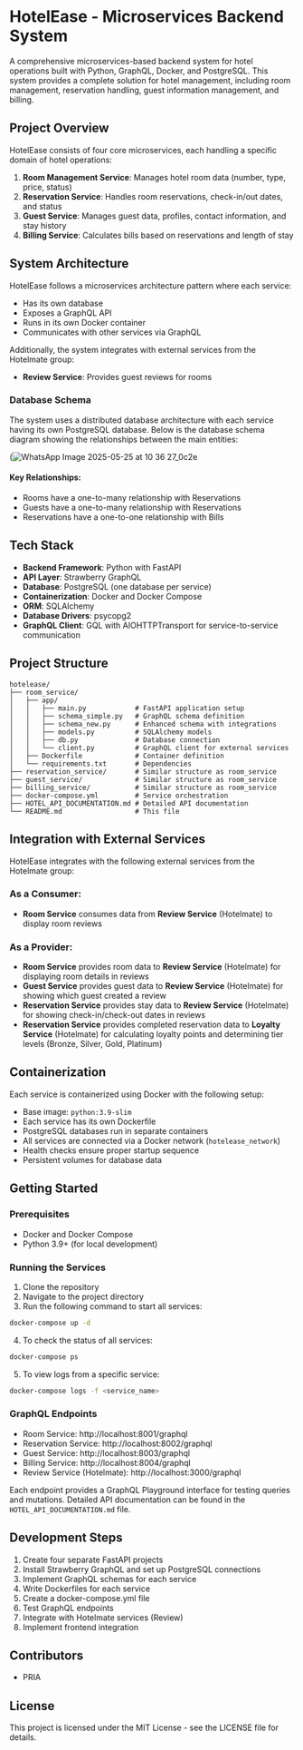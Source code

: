 # HotelEase - Microservices Backend System

A comprehensive microservices-based backend system for hotel operations built with Python, GraphQL, Docker, and PostgreSQL. This system provides a complete solution for hotel management, including room management, reservation handling, guest information management, and billing.

## Project Overview

HotelEase consists of four core microservices, each handling a specific domain of hotel operations:

1. **Room Management Service**: Manages hotel room data (number, type, price, status)
2. **Reservation Service**: Handles room reservations, check-in/out dates, and status
3. **Guest Service**: Manages guest data, profiles, contact information, and stay history
4. **Billing Service**: Calculates bills based on reservations and length of stay

## System Architecture

HotelEase follows a microservices architecture pattern where each service:
- Has its own database
- Exposes a GraphQL API
- Runs in its own Docker container
- Communicates with other services via GraphQL

Additionally, the system integrates with external services from the Hotelmate group:
- **Review Service**: Provides guest reviews for rooms

### Database Schema

The system uses a distributed database architecture with each service having its own PostgreSQL database. Below is the database schema diagram showing the relationships between the main entities:

(![WhatsApp Image 2025-05-25 at 10 36 27_0c2e](https://github.com/user-attachments/assets/590363be-9157-4c73-9cd7-31d98150f221)

#### Key Relationships:
- Rooms have a one-to-many relationship with Reservations
- Guests have a one-to-many relationship with Reservations
- Reservations have a one-to-one relationship with Bills

## Tech Stack

- **Backend Framework**: Python with FastAPI
- **API Layer**: Strawberry GraphQL
- **Database**: PostgreSQL (one database per service)
- **Containerization**: Docker and Docker Compose
- **ORM**: SQLAlchemy
- **Database Drivers**: psycopg2
- **GraphQL Client**: GQL with AIOHTTPTransport for service-to-service communication

## Project Structure

```
hotelease/
├── room_service/
│   ├── app/
│   │   ├── main.py            # FastAPI application setup
│   │   ├── schema_simple.py   # GraphQL schema definition
│   │   ├── schema_new.py      # Enhanced schema with integrations
│   │   ├── models.py          # SQLAlchemy models
│   │   ├── db.py              # Database connection
│   │   └── client.py          # GraphQL client for external services
│   ├── Dockerfile             # Container definition
│   └── requirements.txt       # Dependencies
├── reservation_service/       # Similar structure as room_service
├── guest_service/             # Similar structure as room_service
├── billing_service/           # Similar structure as room_service
├── docker-compose.yml         # Service orchestration
├── HOTEL_API_DOCUMENTATION.md # Detailed API documentation
└── README.md                  # This file
```

## Integration with External Services

HotelEase integrates with the following external services from the Hotelmate group:

### As a Consumer:
- **Room Service** consumes data from **Review Service** (Hotelmate) to display room reviews

### As a Provider:
- **Room Service** provides room data to **Review Service** (Hotelmate) for displaying room details in reviews
- **Guest Service** provides guest data to **Review Service** (Hotelmate) for showing which guest created a review
- **Reservation Service** provides stay data to **Review Service** (Hotelmate) for showing check-in/check-out dates in reviews
- **Reservation Service** provides completed reservation data to **Loyalty Service** (Hotelmate) for calculating loyalty points and determining tier levels (Bronze, Silver, Gold, Platinum)

## Containerization

Each service is containerized using Docker with the following setup:
- Base image: `python:3.9-slim`
- Each service has its own Dockerfile
- PostgreSQL databases run in separate containers
- All services are connected via a Docker network (`hotelease_network`)
- Health checks ensure proper startup sequence
- Persistent volumes for database data

## Getting Started

### Prerequisites

- Docker and Docker Compose
- Python 3.9+ (for local development)

### Running the Services

1. Clone the repository
2. Navigate to the project directory
3. Run the following command to start all services:

```bash
docker-compose up -d
```

4. To check the status of all services:

```bash
docker-compose ps
```

5. To view logs from a specific service:

```bash
docker-compose logs -f <service_name>
```

### GraphQL Endpoints

- Room Service: http://localhost:8001/graphql
- Reservation Service: http://localhost:8002/graphql
- Guest Service: http://localhost:8003/graphql
- Billing Service: http://localhost:8004/graphql
- Review Service (Hotelmate): http://localhost:3000/graphql

Each endpoint provides a GraphQL Playground interface for testing queries and mutations. Detailed API documentation can be found in the `HOTEL_API_DOCUMENTATION.md` file.

## Development Steps

1. Create four separate FastAPI projects
2. Install Strawberry GraphQL and set up PostgreSQL connections
3. Implement GraphQL schemas for each service
4. Write Dockerfiles for each service
5. Create a docker-compose.yml file
6. Test GraphQL endpoints
7. Integrate with Hotelmate services (Review)
8. Implement frontend integration

## Contributors

- PRIA

## License

This project is licensed under the MIT License - see the LICENSE file for details.
